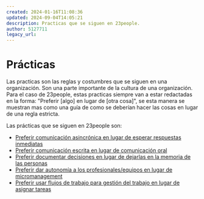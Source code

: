 ```yaml
---
created: 2024-01-16T11:08:36
updated: 2024-09-04T14:05:21
description: Practicas que se siguen en 23people.
author: 5127711
legacy_url: 
---
```


# Prácticas

Las practicas son las reglas y costumbres que se siguen en una organización. Son una parte importante de la cultura de una organización. Para el caso de 23people, estas practicas siempre van a estar redactadas en la forma: "Preferir [algo] en lugar de [otra cosa]", se esta manera se muestran mas como una guía de como se deberían hacer las cosas en lugar de una regla estricta.

Las prácticas que se siguen en 23people son:

- [Preferir comunicación asincrónica en lugar de esperar respuestas inmediatas](company/practices/preferir-comunicacion-asincronica)
- [Preferir comunicación escrita en lugar de comunicación oral](company/practices/preferir-comunicacion-escrita)
- [Preferir documentar decisiones en lugar de dejarlas en la memoria de las personas](company/practices/preferir-documentar-decisiones)
- [Preferir dar autonomía a los profesionales/equipos en lugar de micromanagement](company/practices/preferir-dar-autonomia-vs-micromanagement)
- [Preferir usar flujos de trabajo para gestión del trabajo en lugar de asignar tareas](company/practices/preferir-flujos-de-trabajo)
